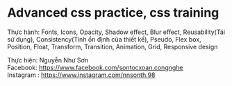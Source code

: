 # Advanced css practice, css training

Thực hành: Fonts, Icons, Opacity, Shadow effect, Blur effect, Reusability(Tái sử dụng), Consistency(Tính ổn định của thiết kế), Pseudo, Flex box, Position, Float, Transform, Transition, Animation, Grid, Responsive design<br />

Thực hiện: Nguyễn Như Sơn<br />
Facebook: https://www.facebook.com/sontocxoan.congnghe<br />
Instagram : https://www.instagram.com/nnsonth.98
